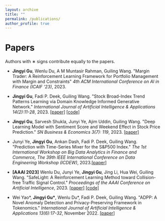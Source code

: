 ```yaml
---
layout: archive
title: ""
permalink: /publications/
author_profile: true
---
```



Papers
======
Authors with ∗ signs contribute equally to the papers.

* **Jingyi Gu**, Wenlu Du, A M Muntasir Rahman, Guiling Wang. "Margin Trader: A Reinforcement Learning Framework for Portfolio Management with Margin and Constraints" *4th ACM International Conference on AI in Finance (ICAIF '23)*, 2023.
  
* **Jingyi Gu**, Fadi P. Deek, Guiling Wang. "Stock Broad-Index Trend Patterns Learning via Domain Knowledge Informed Generative Network." *International Journal of Artificial Intelligence & Applications 14(2):11-28*, 2023. [[paper]](https://arxiv.org/pdf/2302.14164.pdf) [[code]](https://github.com/JingyiGu/IndexGAN)
  
* **Jingyi Gu**, Sarvesh Shukla, Junyi Ye, Ajim Uddin, Guiling Wang. "Deep Learning Model with Sentiment Score and Weekend Effect in Stock Price Prediction."  *SN Business & Economics 3(7): 119*, 2023. [[paper]](https://link.springer.com/article/10.1007/s43546-023-00497-2)

* Junyi Ye, **Jingyi Gu**, Ankan Dash, Fadi P. Deek, Guiling Wang. "Prediction with Time-Series Mixer for the S&P500 Index." *The 1st International Workshop on Big Data Analytics in Finance and Commerce, The 39th IEEE International Conference on Data Engineering Workshop (ICDEW)*, 2023.[[paper]](https://ieeexplore.ieee.org/abstract/document/10148151)

* **[AAAI 2023]** Wenlu Du, Junyi Ye, **Jingyi Gu**, Jing Li, Hua Wei, Guiling Wang. "SafeLight: A Reinforcement Learning Method toward Collision-free Traffic Signal Control." *Proceedings of the AAAI Conference on Artificial Intelligence*, 2023. [[paper]](https://arxiv.org/pdf/2211.10871v1.pdf) [[code]](https://gitlab.com/wenlu057/traffic-safety)

* Wei Yao\*, __Jingyi Gu\*__, Wenlu Du\*, Fadi P. Deek, Guiling Wang. "ADPP: A Novel Anomaly Detection and Privacy-Preserving Framework in Tokenomics." *International Journal of Artificial Intelligence & Applications 13(6):17-32*, November 2022. [[paper]](https://jingyigu.github.io/homepage.github.io//files/ADPP.pdf)
